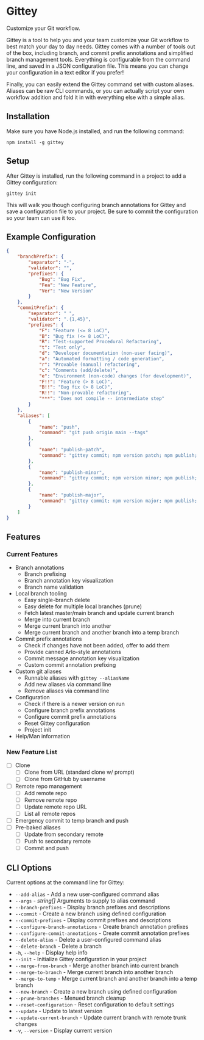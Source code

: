 # Gittey #

Customize your Git workflow.

Gittey is a tool to help you and your team customize your Git workflow to best match your day to day needs. Gittey comes with a number of tools out of the box, including branch, and commit prefix annotations and simplified branch management tools. Everything is configurable from the command line, and saved in a JSON configuration file. This means you can change your configuration in a text editor if you prefer!

Finally, you can easily extend the Gittey command set with custom aliases. Aliases can be raw CLI commands, or you can actually script your own workflow addition and fold it in with everything else with a simple alias.

## Installation ##

Make sure you have Node.js installed, and run the following command:

```
npm install -g gittey
```

## Setup ##

After Gittey is installed, run the following command in a project to add a Gittey configuration:

```
gittey init
```

This will walk you though configuring branch annotations for Gittey and save a configuration file to your project. Be sure to commit the configuration so your team can use it too.

## Example Configuration ##

```json
{
    "branchPrefix": {
        "separator": "-",
        "validator": "",
        "prefixes": {
            "Bug": "Bug Fix",
            "Fea": "New Feature",
            "Ver": "New Version"
        }
    },
    "commitPrefix": {
        "separator": " ",
        "validator": ".{1,45}",
        "prefixes": {
            "F": "Feature (<= 8 LoC)",
            "B": "Bug fix (<= 8 LoC)",
            "R": "Test-supported Procedural Refactoring",
            "t": "Test only",
            "d": "Developer documentation (non-user facing)",
            "a": "Automated formatting / code generation",
            "r": "Provable (manual) refactoring",
            "c": "Comments (add/delete)",
            "e": "Environment (non-code) changes (for development)",
            "F!!": "Feature (> 8 LoC)",
            "B!!": "Bug fix (> 8 LoC)",
            "R!!": "Non-provable refactoring",
            "***": "Does not compile -- intermediate step"
        }
    },
    "aliases": [
        {
            "name": "push",
            "command": "git push origin main --tags"
        },
        {
            "name": "publish-patch",
            "command": "gittey commit; npm version patch; npm publish; gittey push"
        },
        {
            "name": "publish-minor",
            "command": "gittey commit; npm version minor; npm publish; gittey push"
        },
        {
            "name": "publish-major",
            "command": "gittey commit; npm version major; npm publish; gittey push"
        }
    ]
}
```

## Features ##

### Current Features ###

- Branch annotations
    - Branch prefixing
    - Branch annotation key visualization
    - Branch name validation
- Local branch tooling
    - Easy single-branch delete
    - Easy delete for multiple local branches (prune)
    - Fetch latest master/main branch and update current branch
    - Merge into current branch
    - Merge current branch into another
    - Merge current branch and another branch into a temp branch
- Commit prefix annotations
    - Check if changes have not been added, offer to add them
    - Provide canned Arlo-style annotations
    - Commit message annotation key visualization
    - Custom commit annotation prefixing
- Custom git aliases
    - Runnable aliases with `gittey --aliasName`
    - Add new aliases via command line
    - Remove aliases via command line
- Configuration
    - Check if there is a newer version on run
    - Configure branch prefix annotations
    - Configure commit prefix annotations
    - Reset Gittey configuration
    - Project init
- Help/Man information

### New Feature List ###

- [ ] Clone
    - [ ] Clone from URL (standard clone w/ prompt)
    - [ ] Clone from GitHub by username
- [ ] Remote repo management
    - [ ] Add remote repo
    - [ ] Remove remote repo
    - [ ] Update remote repo URL
    - [ ] List all remote repos
- [ ] Emergency commit to temp branch and push
- [ ] Pre-baked aliases
    - [ ] Update from secondary remote
    - [ ] Push to secondary remote
    - [ ] Commit and push

## CLI Options ##

Current options at the command line for Gittey:

- `--add-alias` - Add a new user-configured command alias
- `--args` - *string[]*                   Arguments to supply to alias command
- `--branch-prefixes` - Display branch prefixes and descriptions
- `--commit` - Create a new branch using defined configuration
- `--commit-prefixes` - Display commit prefixes and descriptions
- `--configure-branch-annotations` - Create branch annotation prefixes
- `--configure-commit-annotations` - Create commit annotation prefixes
- `--delete-alias` - Delete a user-configured command alias
- `--delete-branch` - Delete a branch
- `-h`, `--help` - Display help info
- `--init` - Initialize Gittey configuration in your project
- `--merge-from-branch` - Merge another branch into current branch
- `--merge-to-branch` - Merge current branch into another branch
- `--merge-to-temp` - Merge current branch and another branch into a temp branch
- `--new-branch` - Create a new branch using defined configuration
- `--prune-branches` - Menued branch cleanup
- `--reset-configuration` - Reset configuration to default settings
- `--update` - Update to latest version
- `--update-current-branch` - Update current branch with remote trunk changes
- `-v`, `--version` - Display current version